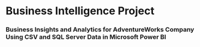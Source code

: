 # Business Intelligence Project

### Business Insights and Analytics for AdventureWorks Company Using CSV and SQL Server Data in Microsoft Power BI
